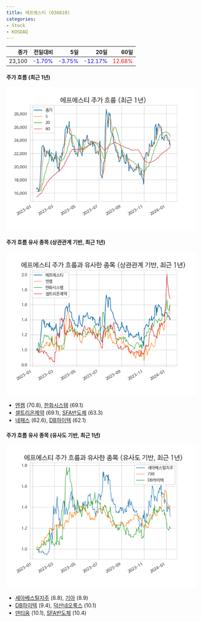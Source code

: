 ```yaml
---
title: 에프에스티 (036810)
categories:
- Stock
- KOSDAQ
---
```


|종가|전일대비|5일|20일|60일|
|---:|-------:|--:|---:|---:|
|23,100|<span style="color: blue">-1.70%</span>|<span style="color: blue">-3.75%</span>|<span style="color: blue">-12.17%</span>|<span style="color: red">12.68%</span>|

<!-- more -->

#### 주가 흐름 (최근 1년)
![036810](/assets/images/stock/036810.png)


#### 주가 흐름 유사 종목 (상관관계 기반, 최근 1년)
![036810](/assets/images/stock/036810_corr.png)
- [엔켐](/348370/) (70.8), [한화시스템](/272210/) (69.1)
- [셀트리온제약](/068760/) (69.1), [SFA반도체](/036540/) (63.3)
- [네패스](/033640/) (62.6), [DB하이텍](/000990/) (62.1)


#### 주가 흐름 유사 종목 (유사도 기반, 최근 1년)
![036810](/assets/images/stock/036810_sim.png)
- [세아베스틸지주](/001430/) (8.8), [기아](/000270/) (8.9)
- [DB하이텍](/000990/) (9.4), [덕산네오룩스](/213420/) (10.1)
- [덴티움](/145720/) (10.1), [SFA반도체](/036540/) (10.4)